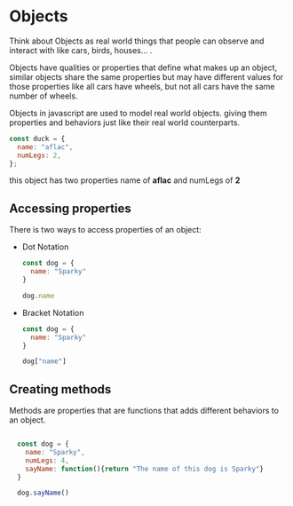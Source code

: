 # Objects

Think about Objects as real world things that people can observe and interact with like cars, birds, houses... .

Objects have qualities or properties that define what makes up an object, similar objects share the same properties but may have different values for those properties like all cars have wheels, but not all cars have the same number of wheels.

Objects in javascript are used to model real world objects. giving them properties and behaviors just like their real world counterparts.

```js
const duck = {
  name: "aflac",
  numLegs: 2,
};
```

this object has two properties name of **aflac** and numLegs of **2**

## Accessing properties

There is two ways to access properties of an object:

* Dot Notation
  
  ```js
  const dog = {
    name: "Sparky"
  }

  dog.name
  ```

* Bracket Notation

  ```js
  const dog = {
    name: "Sparky"
  }

  dog["name"]
  ```

## Creating methods

Methods are properties that are functions that adds different behaviors to an object.

```js

  const dog = {
    name: "Sparky",
    numLegs: 4,
    sayName: function(){return "The name of this dog is Sparky"}
  }

  dog.sayName()

```
